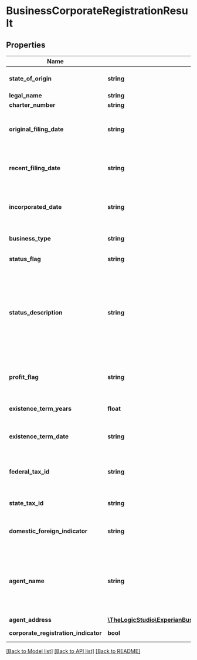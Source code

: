 # BusinessCorporateRegistrationResult

## Properties
Name | Type | Description | Notes
------------ | ------------- | ------------- | -------------
**state_of_origin** | **string** | Origin state of the corporate registration filing | [optional] 
**legal_name** | **string** | legal bsuiness name | [optional] 
**charter_number** | **string** | Charter number | [optional] 
**original_filing_date** | **string** | Date the corporate registration was originally filed. Format &#x3D; YYYY-MM-DD. Null if not available | [optional] 
**recent_filing_date** | **string** | Date of the most recent corporate registration filing. Format &#x3D; YYYY-MM-DD. Null if not available | [optional] 
**incorporated_date** | **string** | Date the business incorporated in the state. Format &#x3D; YYYY-MM-DD. Null if not available | [optional] 
**business_type** | **string** | Business type, such as LLC, Corporation, etc. Null if not available | [optional] 
**status_flag** | **string** | A &#x3D; Active. I &#x3D; Inactive. Null if not available | [optional] 
**status_description** | **string** | Active businesses are classified as either \&quot;Good standing\&quot; or \&quot;Reinstated\&quot;. A description for inactive businesses is also provided; \&quot;Bankruptcy\&quot;, \&quot;Terminated\&quot;, \&quot;Revoked\&quot;, etc. | [optional] 
**profit_flag** | **string** | \&quot;Profit\&quot;, \&quot;Non-profit\&quot;, or \&quot;Unknown\&quot;. Null if not available | [optional] 
**existence_term_years** | **float** | Number of years the business charter is valid. Null if not available | [optional] 
**existence_term_date** | **string** | Date the business charter is valid through. Format &#x3D; YYYY-MM-DD. Null if not available | [optional] 
**federal_tax_id** | **string** | Federal Tax Identification Number or Employer Identification Number (EIN) issued by the Federal government | [optional] 
**state_tax_id** | **string** | State Tax Identification Number issued by the state | [optional] 
**domestic_foreign_indicator** | **string** | \&quot;Domestic filing state\&quot; or \&quot;Foreign filing state\&quot; | [optional] 
**agent_name** | **string** | Name of the agent who filed the corporate registration on behalf of the business. Many states require a third-party agent, but sometimes the agent listed can be the business owner | [optional] 
**agent_address** | [**\TheLogicStudio\ExperianBusinessesPHP\Model\AgentAddressResult**](AgentAddressResult.md) |  | [optional] 
**corporate_registration_indicator** | **bool** | corporate Registration Indicator | [optional] 

[[Back to Model list]](../README.md#documentation-for-models) [[Back to API list]](../README.md#documentation-for-api-endpoints) [[Back to README]](../README.md)


